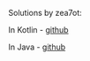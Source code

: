 Solutions by zea7ot:

In Kotlin - [github](https://github.com/zea7ot/leetcode-solutions-kotlin-zea7ot)

In Java - [github](https://github.com/zea7ot/leetcode-solutions-java-zea7ot)
